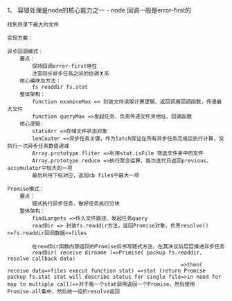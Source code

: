 1、 容错处理是node的核心能力之一
    - node 回调一般是error-first的

    找到目录下最大的文件

    实现方案：
    
    异步回调模式：
        要点：
            保持回调error-first特性
            注意同步异步任务之间的协调关系
        核心模块及方法：
            fs readdir fs.stat
        整体架构：
            function examineMax => 封装文件读取计算逻辑，返回调用回调函数，传递最大文件
            function queryMax =>发起任务，负责传递文件夹地址、回调函数
        核心逻辑:
            statsArr =>存储文件状态对象
            lenCouter =>异步任务关键，作为latch保证在所有异步任务完成后执行计算，没执行一次异步任务数值递减
            Array.prototype.fliter =>利用stat.isFile 筛选文件夹中的文件
            Array.prototype.reduce =>执行聚合运算，每次迭代只返回previous、accumulator中较大的一项
            最后利用下标对应，返回cb files中最大一项

    Promise模式：
        要点：
            链式执行异步任务，做好任务执行分块
        整体架构：
            findLargets =>传入文件路径、发起任务query
            readDir => 封装fs.readdir方法，返回Promise对象，负责resolve()<=fs.readdir回调数据<=files
            
            在readDir函数内部返回的Promise后书写链式方法，在其决议后层层推进异步任务
            readDir( receive dirname )=>Primise( packup fs.readdir, resolve callback data) 
                                                            =>then( receive data=>files execut function stat) =>stat (return Promise packup fs.stat stat will describe status for single file=>in need for map to multiple call)=>对于每一个stat调用返回一个Promise，然后使用Promise.all集中，然后统一组织resolve返回